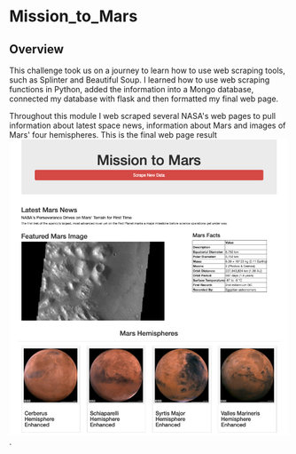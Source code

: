 # Mission_to_Mars

## Overview
This challenge took us on a journey to learn how to use web scraping tools, such as Splinter and Beautiful Soup. I learned how to use web scraping functions in Python, added the information into a Mongo database, connected my database with flask and then formatted my final web page.

Throughout this module I web scraped several NASA's web pages to pull information about latest space news, information about Mars and images of Mars' four hemispheres. This is the final web page result ![Final Mission to Mars Web Page](https://github.com/AaraniSivasekaram/Mission_to_Mars/blob/main/Final%20Mission%20to%20Mars%20Web%20Page.png).
